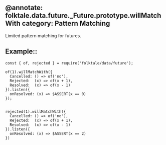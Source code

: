 @annotate: folktale.data.future._Future.prototype.willMatchWith
category: Pattern Matching
---

Limited pattern matching for futures.


## Example::

    const { of, rejected } = require('folktale/data/future');

    of(1).willMatchWith({
      Cancelled: () => of('no'),
      Rejected:  (x) => of(x + 1),
      Resolved:  (x) => of(x - 1)
    }).listen({
      onResolved: (x) => $ASSERT(x == 0)
    });


    rejected(1).willMatchWith({
      Cancelled: () => of('no'),
      Rejected:  (x) => of(x + 1),
      Resolved:  (x) => of(x - 1)
    }).listen({
      onResolved: (x) => $ASSERT(x == 2)
    })
